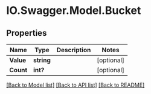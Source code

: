 # IO.Swagger.Model.Bucket
## Properties

Name | Type | Description | Notes
------------ | ------------- | ------------- | -------------
**Value** | **string** |  | [optional] 
**Count** | **int?** |  | [optional] 

[[Back to Model list]](../README.md#documentation-for-models) [[Back to API list]](../README.md#documentation-for-api-endpoints) [[Back to README]](../README.md)

